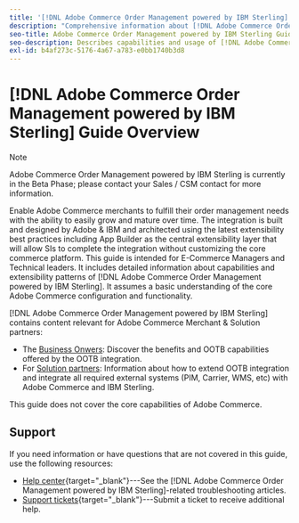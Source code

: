 ```yaml
---
title: '[!DNL Adobe Commerce Order Management powered by IBM Sterling] Guide Overview'
description: "Comprehensive information about [!DNL Adobe Commerce Order Management powered by IBM Sterling] for E-commerce Managers and technical lead that including capabilities overview and extensibility patterns."
seo-title: Adobe Commerce Order Management powered by IBM Sterling Guide
seo-description: Describes capabilities and usage of [!DNL Adobe Commerce Order Management powered by IBM Sterling] services with Adobe Commerce.
exl-id: b4af273c-5176-4a67-a783-e0bb1740b3d8
---
```

# [!DNL Adobe Commerce Order Management powered by IBM Sterling] Guide Overview
>[!NOTE]
>
> Adobe Commerce Order Management powered by IBM Sterling is currently in the Beta Phase; please contact your Sales / CSM contact for more information.

Enable Adobe Commerce merchants to fulfill their order management needs with the ability to easily grow and mature over time. The integration is built and designed by Adobe & IBM and architected using the latest extensibility best practices including App Builder as the central extensibility layer that will allow SIs to complete the integration without customizing the core commerce platform.
This guide is intended for E-Commerce Managers and Technical leaders. It includes detailed information about capabilities and extensibility patterns of [!DNL Adobe Commerce Order Management powered by IBM Sterling]. It assumes a basic understanding of the core Adobe Commerce configuration and functionality.

[!DNL Adobe Commerce Order Management powered by IBM Sterling] contains content relevant for Adobe Commerce Merchant & Solution partners:
* The [Business Onwers](capabilities.md): Discover the benefits and OOTB capabilities offered by the OOTB integration.
* For [Solution partners](technical-integation.md): Information about how to extend OOTB integration and integrate all required external systems (PIM, Carrier, WMS, etc) with Adobe Commerce and IBM Sterling.

This guide does not cover the core capabilities of Adobe Commerce.

## Support

If you need information or have questions that are not covered in this guide, use the following resources:

* [Help center](https://experienceleague.adobe.com/docs/commerce-knowledge-base/kb/help-center-guide/magento-help-center-user-guide.html#submit-ticket){target="_blank"}---See the [!DNL Adobe Commerce Order Management powered by IBM Sterling]-related troubleshooting articles.
* [Support tickets](https://experienceleague.adobe.com/docs/commerce-knowledge-base/kb/help-center-guide/magento-help-center-user-guide.html#submit-ticket){target="_blank"}---Submit a ticket to receive additional help.
